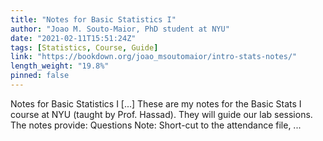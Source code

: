 ```yaml
---
title: "Notes for Basic Statistics I"
author: "Joao M. Souto-Maior, PhD student at NYU"
date: "2021-02-11T15:51:24Z"
tags: [Statistics, Course, Guide]
link: "https://bookdown.org/joao_msoutomaior/intro-stats-notes/"
length_weight: "19.8%"
pinned: false
---
```


Notes for Basic Statistics I [...] These are my notes for the Basic Stats I course at NYU (taught by Prof. Hassad). They will guide our lab sessions. The notes provide: Questions Note: Short-cut to the attendance file, ...
